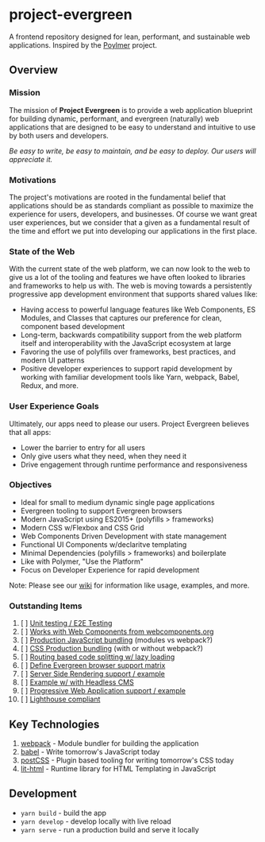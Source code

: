 # project-evergreen
A frontend repository designed for lean, performant, and sustainable web applications. Inspired by the [Poylmer](https://www.polymer-project.org/) project.

## Overview

### Mission
The mission of **Project Evergreen** is to provide a web application blueprint for building dynamic, performant, and evergreen (naturally) web applications that are designed to be easy to understand and intuitive to use by both users and developers.

_Be easy to write, be easy to maintain, and be easy to deploy.  Our users will appreciate it._  

### Motivations
The project's motivations are rooted in the fundamental belief that applications should be as standards compliant as possible to maximize the experience for users, developers, and businesses.  Of course we want great user experiences, but we consider that a given as a fundamental result of the time and effort we put into developing our applications in the first place.  

### State of the Web
With the current state of the web platform, we can now look to the web to give us a lot of the tooling and features we have often looked to libraries and frameworks to help us with.  The web is moving towards a persistently progressive app development environment that supports shared values like:
* Having access to powerful language features like Web Components, ES Modules, and Classes that captures our preference for clean, component based development
* Long-term, backwards compatibility support from the web platform itself and interoperability with the JavaScript ecosystem at large
* Favoring the use of polyfills over frameworks, best practices, and modern UI patterns
* Positive developer experiences to support rapid development by working with familiar development tools like Yarn, webpack, Babel, Redux, and more.

### User Experience Goals
Ultimately, our apps need to please our users.  Project Evergreen believes that all apps:
* Lower the barrier to entry for all users
* Only give users what they need, when they need it
* Drive engagement through runtime performance and responsiveness

### Objectives
- Ideal for small to medium dynamic single page applications
- Evergreen tooling to support Evergreen browsers
- Modern JavaScript using ES2015+ (polyfills > frameworks)
- Modern CSS w/Flexbox and CSS Grid
- Web Components Driven Development with state management
- Functional UI Components w/declaritve templating
- Minimal Dependencies (polyfills > frameworks) and boilerplate
- Like with Polymer, "Use the Platform"
- Focus on Developer Experience for rapid development

Note:
Please see our [wiki](https://github.com/thegreenhouseio/project-evergreen/wiki) for information like usage, examples, and more.

### Outstanding Items
1. [ ] [Unit testing / E2E Testing](https://github.com/thegreenhouseio/project-evergreen/issues/1)
1. [ ] [Works with Web Components from webcomponents.org]()
1. [ ] [Production JavaScript bundling](https://github.com/thegreenhouseio/project-evergreen/issues/5) (modules vs webpack?)
1. [ ] [CSS Production bundling](https://github.com/thegreenhouseio/project-evergreen/issues/4) (with or without webpack?)
1. [ ] [Routing based code splitting w/ lazy loading](https://github.com/thegreenhouseio/project-evergreen/issues/2)
1. [ ] [Define Evergreen browser support matrix](https://github.com/thegreenhouseio/project-evergreen/issues/3)
1. [ ] [Server Side Rendering support / example](https://github.com/thegreenhouseio/project-evergreen/issues/10)
1. [ ] [Example w/ with Headless CMS](https://github.com/thegreenhouseio/project-evergreen/issues/8)
1. [ ] [Progressive Web Application support / example](https://github.com/thegreenhouseio/project-evergreen/issues/9) 
1. [ ] [Lighthouse compliant](https://github.com/thegreenhouseio/project-evergreen/issues/11)

## Key Technologies
1. [webpack](https://webpack.js.org/) - Module bundler for building the application
1. [babel](https://babeljs.io/) - Write tomorrow's JavaScript today
1. [postCSS](http://postcss.org/) - Plugin based tooling for writing tomorrow's CSS today
1. [lit-html](https://github.com/Polymer/lit-html) - Runtime library for HTML Templating in JavaScript

## Development
- `yarn build` - build the app
- `yarn develop` - develop locally with live reload
- `yarn serve` - run a production build and serve it locally